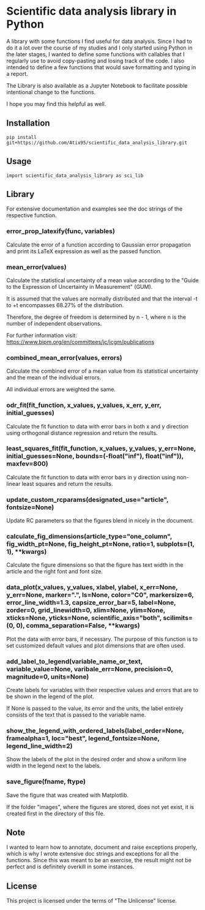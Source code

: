 # Scientific data analysis library in Python

A library with some functions I find useful for data analysis. Since I had to do it
a lot over the course of my studies and I only started using Python in the later
stages, I wanted to define some functions with callables that I regularly use to
avoid copy-pasting and losing track of the code. I also intended to define a few
functions that would save formatting and typing in a report.

The Library is also available as a Jupyter Notebook to facilitate possible
intentional change to the functions.

I hope you may find this helpful as well.

## Installation

    pip install git+https://github.com/Atix95/scientific_data_analysis_library.git

## Usage

    import scientific_data_analysis_library as sci_lib

## Library

For extensive documentation and examples see the doc strings of the respective
function.

### error_prop_latexify(func, variables)

Calculate the error of a function according to Gaussian error propagation and print
its LaTeX expression as well as the passed function.

### mean_error(values)

Calculate the statistical uncertainty of a mean value according to the "Guide to the
Expression of Uncertainty in Measurement" (GUM).

It is assumed that the values are normally distributed and that the interval -t to
+t encompasses 68.27% of the distribution.

Therefore, the degree of freedom is determined by n - 1, where n is the number of
independent observations.

For further information visit:
<https://www.bipm.org/en/committees/jc/jcgm/publications>

### combined_mean_error(values, errors)

Calculate the combined error of a mean value from its statistical uncertainty and
the mean of the individual errors.

All individual errors are weighted the same.

### odr_fit(fit_function, x_values, y_values, x_err, y_err, initial_guesses)

Calculate the fit function to data with error bars in both x and y direction using
orthogonal distance regression and return the results.

### least_squares_fit(fit_function, x_values, y_values, y_err=None, initial_guesses=None, bounds=(-float("inf"), float("inf")), maxfev=800)

Calculate the fit function to data with error bars in y direction using non-linear
least squares and return the results.

### update_custom_rcparams(designated_use="article", fontsize=None)

Update RC parameters so that the figures blend in nicely in the document.

### calculate_fig_dimensions(article_type="one_column", fig_width_pt=None, fig_height_pt=None, ratio=1, subplots=(1, 1), **kwargs)

Calculate the figure dimensions so that the figure has text width in the article and
the right font and font size.

### data_plot(x_values, y_values, xlabel, ylabel, x_err=None, y_err=None, marker=".", ls=None, color="C0", markersize=6, error_line_width=1.3, capsize_error_bar=5, label=None, zorder=0, grid_linewidth=0, xlim=None, ylim=None, xticks=None, yticks=None, scientific_axis="both", scilimits=(0, 0), comma_separation=False, **kwargs)

Plot the data with error bars, if necessary. The purpose of this function is to set
customized default values and plot dimensions that are often used.

### add_label_to_legend(variable_name_or_text, variable_value=None, varibale_err=None, precision=0, magnitude=0, units=None)

Create labels for variables with their respective values and errors that are to be
shown in the legend of the plot.

If None is passed to the value, its error and the units, the label entirely
consists of the text that is passed to the variable name.

### show_the_legend_with_ordered_labels(label_order=None, framealpha=1, loc="best", legend_fontsize=None, legend_line_width=2)

Show the labels of the plot in the desired order and show a uniform line width in
the legend next to the labels.

### save_figure(fname, ftype)

Save the figure that was created with Matplotlib.

If the folder "images", where the figures are stored, does not yet exist, it is
created first in the directory of this file.

## Note

I wanted to learn how to annotate, document and raise exceptions properly, which is
why I wrote extensive doc strings and exceptions for all the functions. Since this
was meant to be an exercise, the result might not be perfect and is definitely
overkill in some instances.

## License

This project is licensed under the terms of "The Unlicense" license.
